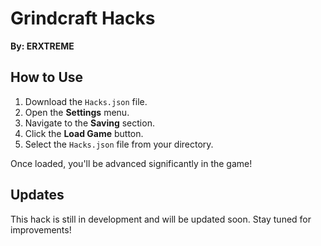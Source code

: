# Grindcraft Hacks  
**By: ERXTREME**  

## How to Use  
1. Download the `Hacks.json` file.  
2. Open the **Settings** menu.  
3. Navigate to the **Saving** section.  
4. Click the **Load Game** button.  
5. Select the `Hacks.json` file from your directory.  

Once loaded, you'll be advanced significantly in the game!  

## Updates  
This hack is still in development and will be updated soon. Stay tuned for improvements!  
